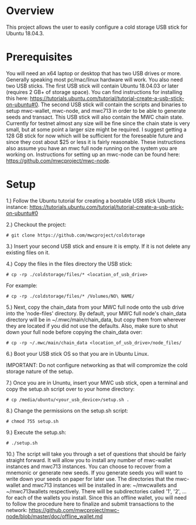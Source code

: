 # Overview

This project allows the user to easily configure a cold storage USB stick for Ubuntu 18.04.3.

# Prerequisites

You will need an x64 laptop or desktop that has two USB drives or more. Generally speaking most pc/mac/linux hardware will work. You also need two USB sticks. The first USB stick will contain Ubuntu 18.04.03 or later (requires 2 GB+ of storage space). You can find instructions for installing this here: https://tutorials.ubuntu.com/tutorial/tutorial-create-a-usb-stick-on-ubuntu#0. The second USB stick will contain the scripts and binaries to setup mwc-wallet, mwc-node, and mwc713 in order to be able to generate seeds and transact. This USB stick will also contain the MWC chain state. Currently for testnet almost any size will be fine since the chain state is very small, but at some point a larger size might be required. I suggest getting a 128 GB stick for now which will be sufficient for the foreseable future and since they cost about $25 or less it is fairly reasonable. These instructions also assume you have an mwc full node running on the system you are working on. Instructions for setting up an mwc-node can be found here: https://github.com/mwcproject/mwc-node.

# Setup

1.) Follow the Ubuntu tutorial for creating a bootable USB stick Ubuntu instance: https://tutorials.ubuntu.com/tutorial/tutorial-create-a-usb-stick-on-ubuntu#0

2.) Checkout the project:

```# git clone https://github.com/mwcproject/coldstorage```

3.) Insert your second USB stick and ensure it is empty. If it is not delete any existing files on it.

4.) Copy the files in the files directory the USB stick:

```# cp -rp ./coldstorage/files/* <location_of_usb_drive>```

For example:

```# cp -rp ./coldstorage/files/* /Volumes/NO\ NAME/```

5.) Next, copy the chain_data from your MWC full node onto the usb drive into the 'node-files' directory. By default, your
MWC full node's chain_data directory will be in ~/.mwc/main/chain_data, but copy them from wherever they are located if you did not use the defaults. Also, make sure to shut down your full node before copying the chain_data over:

```# cp -rp ~/.mwc/main/chain_data <location_of_usb_drive>/node_files/```

6.) Boot your USB stick OS so that you are in Ubuntu Linux.

IMPORTANT: Do not configure networking as that will compromize the cold storage nature of the setup.

7.) Once you are in Ununtu, insert your MWC usb stick, open a terminal and copy the setup.sh script over to your home directory:

```# cp /media/ubuntu/<your_usb_device>/setup.sh .```

8.) Change the permissions on the setup.sh script:

```# chmod 755 setup.sh```

9.) Execute the setup.sh:

```# ./setup.sh```

10.) The script will take you through a set of questions that should be fairly straight forward. It will allow you to install any number of mwc-wallet instances and mwc713 instances. You can choose to recover from a mnemonic or generate new seeds. If you generate seeds you will want to write down your seeds on paper for later use. The directories that the mwc-wallet and mwc713 instances will be installed in are: ~/mwcwallets and ~/mwc713wallets respectively. There will be subdirectories called '1', '2', ... for each of the wallets you install. Since this an offline wallet, you will need to follow the procedure here to finalize and submit transactions to the network: https://github.com/mwcproject/mwc-node/blob/master/doc/offline_wallet.md
